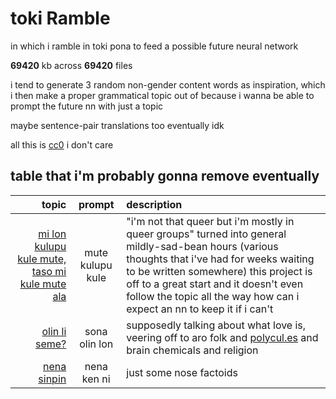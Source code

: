 # toki Ramble
in which i ramble in toki pona to feed a possible future neural network

**<!--sizestart-->69420<!--sizeend-->** kb across **<!--numstart-->69420<!--numend-->** files

i tend to generate 3 random non-gender content words as inspiration, which i then make a proper grammatical topic out of because i wanna be able to prompt the future nn with just a topic

maybe sentence-pair translations too eventually idk

all this is [cc0](LICENSE) i don't care

## table that i'm probably gonna remove eventually

| topic | prompt | description |
|-:|:-:|:-|
| [mi lon kulupu kule mute, taso mi kule mute ala](toki/mi%20lon%20kulupu%20kule%20mute,%20taso%20mi%20kule%20mute%20ala.txt) | mute kulupu kule | "i'm not that queer but i'm mostly in queer groups" turned into general mildly-sad-bean hours (various thoughts that i've had for weeks waiting to be written somewhere) this project is off to a great start and it doesn't even follow the topic all the way how can i expect an nn to keep it if i can't |
| [olin li seme?](toki/olin%20li%20seme.txt) | sona olin lon | supposedly talking about what love is, veering off to aro folk and [polycul.es](https://polycul.es/) and brain chemicals and religion |
| [nena sinpin](toki/nena%20sinpin.txt) | nena ken ni | just some nose factoids |